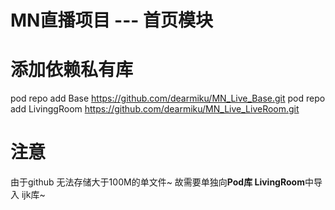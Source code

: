 # MN直播项目 --- 首页模块

# 添加依赖私有库

 pod repo add Base https://github.com/dearmiku/MN_Live_Base.git
 pod repo add LivinggRoom https://github.com/dearmiku/MN_Live_LiveRoom.git

# 注意
由于github 无法存储大于100M的单文件~  故需要单独向**Pod库 LivingRoom**中导入 ijk库~


